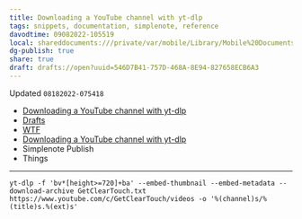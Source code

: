 ```yaml
---
title: Downloading a YouTube channel with yt-dlp
tags: snippets, documentation, simplenote, reference
davodtime: 09082022-105519
local: shareddocuments:///private/var/mobile/Library/Mobile%20Documents/iCloud~md~obsidian/Documents/OBSHIDDIAN/drafts/546D7B41-757D-468A-8E94-827658ECB6A3.md
dg-publish: true
share: true
draft: drafts://open?uuid=546D7B41-757D-468A-8E94-827658ECB6A3
---
```

Updated `08182022-075418`

- [Downloading a YouTube channel with yt-dlp](https://write.corbpie.com/downloading-a-youtube-channel-with-yt-dlp/)
- [Drafts](drafts://open?uuid=CAABBB06-186C-437D-BC30-65844BDBEC2B)
- [WTF](https://davidblue.wtf/drafts/CAABBB06-186C-437D-BC30-65844BDBEC2B.html)
- [Downloading a YouTube channel with yt-dlp](simplenote://note/f458bb1383db4bc1ad15738c1f6b9c80)
- Simplenote Publish
- Things

---

```
yt-dlp -f 'bv*[height>=720]+ba' --embed-thumbnail --embed-metadata --download-archive GetClearTouch.txt https://www.youtube.com/c/GetClearTouch/videos -o '%(channel)s/%(title)s.%(ext)s'
```